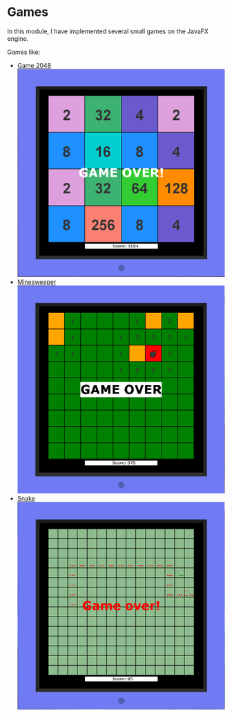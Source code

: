 # Games

In this module, I have implemented several small games on the JavaFX engine.

Games like:
- [Game 2048](https://github.com/SergUstin/JavaRushTasks/tree/master/8.Games/src/com/javarush/games/game2048)<br>
  ![Game2048.png](Game2048.png)
- [Minesweeper](https://github.com/SergUstin/JavaRushTasks/tree/master/8.Games/src/com/javarush/games/minesweeper)<br>
  ![img.png](mines.png)
- [Snake](https://github.com/SergUstin/JavaRushTasks/tree/master/8.Games/src/com/javarush/games/snake)<br>
  ![snake.png](snake.png)

